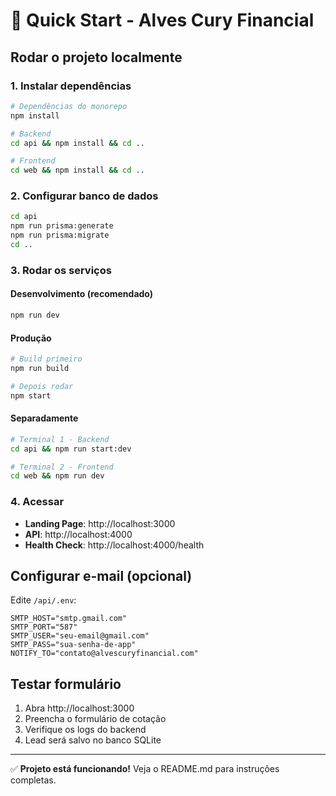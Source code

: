 # 🚀 Quick Start - Alves Cury Financial

## Rodar o projeto localmente

### 1. Instalar dependências
```bash
# Dependências do monorepo
npm install

# Backend
cd api && npm install && cd ..

# Frontend  
cd web && npm install && cd ..
```

### 2. Configurar banco de dados
```bash
cd api
npm run prisma:generate
npm run prisma:migrate
cd ..
```

### 3. Rodar os serviços

#### Desenvolvimento (recomendado)
```bash
npm run dev
```

#### Produção
```bash
# Build primeiro
npm run build

# Depois rodar
npm start
```

#### Separadamente
```bash
# Terminal 1 - Backend
cd api && npm run start:dev

# Terminal 2 - Frontend  
cd web && npm run dev
```

### 4. Acessar
- **Landing Page**: http://localhost:3000
- **API**: http://localhost:4000
- **Health Check**: http://localhost:4000/health

## Configurar e-mail (opcional)

Edite `/api/.env`:
```env
SMTP_HOST="smtp.gmail.com"
SMTP_PORT="587" 
SMTP_USER="seu-email@gmail.com"
SMTP_PASS="sua-senha-de-app"
NOTIFY_TO="contato@alvescuryfinancial.com"
```

## Testar formulário

1. Abra http://localhost:3000
2. Preencha o formulário de cotação
3. Verifique os logs do backend
4. Lead será salvo no banco SQLite

---

✅ **Projeto está funcionando!** Veja o README.md para instruções completas.